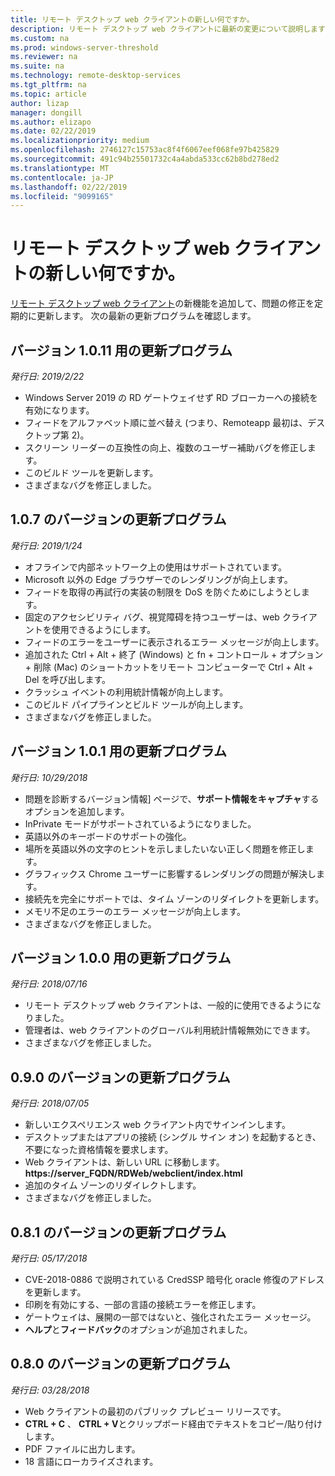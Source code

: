 ```yaml
---
title: リモート デスクトップ web クライアントの新しい何ですか。
description: リモート デスクトップ web クライアントに最新の変更について説明します
ms.custom: na
ms.prod: windows-server-threshold
ms.reviewer: na
ms.suite: na
ms.technology: remote-desktop-services
ms.tgt_pltfrm: na
ms.topic: article
author: lizap
manager: dongill
ms.author: elizapo
ms.date: 02/22/2019
ms.localizationpriority: medium
ms.openlocfilehash: 2746127c15753ac8f4f6067eef068fe97b425829
ms.sourcegitcommit: 491c94b25501732c4a4abda533cc62b8bd278ed2
ms.translationtype: MT
ms.contentlocale: ja-JP
ms.lasthandoff: 02/22/2019
ms.locfileid: "9099165"
---
```

# リモート デスクトップ web クライアントの新しい何ですか。

[リモート デスクトップ web クライアント](remote-desktop-web-client.md)の新機能を追加して、問題の修正を定期的に更新します。 次の最新の更新プログラムを確認します。

## バージョン 1.0.11 用の更新プログラム
*発行日: 2019/2/22*

- Windows Server 2019 の RD ゲートウェイせず RD ブローカーへの接続を有効になります。
- フィードをアルファベット順に並べ替え (つまり、Remoteapp 最初は、デスクトップ第 2)。
- スクリーン リーダーの互換性の向上、複数のユーザー補助バグを修正します。
- このビルド ツールを更新します。
- さまざまなバグを修正しました。

## 1.0.7 のバージョンの更新プログラム
*発行日: 2019/1/24*

- オフラインで内部ネットワーク上の使用はサポートされています。
- Microsoft 以外の Edge ブラウザーでのレンダリングが向上します。
- フィードを取得の再試行の実装の制限を DoS を防ぐためにしようとします。
- 固定のアクセシビリティ バグ、視覚障碍を持つユーザーは、web クライアントを使用できるようにします。
- フィードのエラーをユーザーに表示されるエラー メッセージが向上します。
- 追加された Ctrl + Alt + 終了 (Windows) と fn + コントロール + オプション + 削除 (Mac) のショートカットをリモート コンピューターで Ctrl + Alt + Del を呼び出します。
- クラッシュ イベントの利用統計情報が向上します。 
- このビルド パイプラインとビルド ツールが向上します。
- さまざまなバグを修正しました。

## バージョン 1.0.1 用の更新プログラム
*発行日: 10/29/2018*

- 問題を診断するバージョン情報] ページで、**サポート情報をキャプチャ**するオプションを追加します。
- InPrivate モードがサポートされているようになりました。
- 英語以外のキーボードのサポートの強化。
- 場所を英語以外の文字のヒントを示しましたいない正しく問題を修正します。
- グラフィックス Chrome ユーザーに影響するレンダリングの問題が解決します。
- 接続先を完全にサポートでは、タイム ゾーンのリダイレクトを更新します。
- メモリ不足のエラーのエラー メッセージが向上します。
- さまざまなバグを修正しました。

## バージョン 1.0.0 用の更新プログラム
*発行日: 2018/07/16*

- リモート デスクトップ web クライアントは、一般的に使用できるようになりました。
- 管理者は、web クライアントのグローバル利用統計情報無効にできます。
- さまざまなバグを修正しました。

## 0.9.0 のバージョンの更新プログラム
*発行日: 2018/07/05*

- 新しいエクスペリエンス web クライアント内でサインインします。
- デスクトップまたはアプリの接続 (シングル サイン オン) を起動するとき、不要になった資格情報を要求します。
- Web クライアントは、新しい URL に移動します。**https://server_FQDN/RDWeb/webclient/index.html**
- 追加のタイム ゾーンのリダイレクトします。
- さまざまなバグを修正しました。

## 0.8.1 のバージョンの更新プログラム
*発行日: 05/17/2018*

- CVE-2018-0886 で説明されている CredSSP 暗号化 oracle 修復のアドレスを更新します。
- 印刷を有効にする、一部の言語の接続エラーを修正します。
- ゲートウェイは、展開の一部ではないと、強化されたエラー メッセージ。
- **ヘルプ**と**フィードバック**のオプションが追加されました。

## 0.8.0 のバージョンの更新プログラム
*発行日: 03/28/2018*

- Web クライアントの最初のパブリック プレビュー リリースです。
- **CTRL + C** 、 **CTRL + V**とクリップボード経由でテキストをコピー/貼り付けします。
- PDF ファイルに出力します。
- 18 言語にローカライズされます。
 

